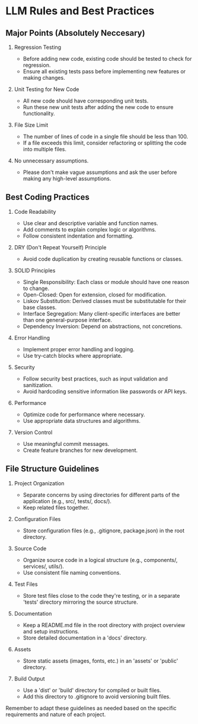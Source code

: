 # LLM Rules and Best Practices

## Major Points (Absolutely Neccesary)

1. Regression Testing
   - Before adding new code, existing code should be tested to check for regression.
   - Ensure all existing tests pass before implementing new features or making changes.

2. Unit Testing for New Code
   - All new code should have corresponding unit tests.
   - Run these new unit tests after adding the new code to ensure functionality.

3. File Size Limit
   - The number of lines of code in a single file should be less than 100.
   - If a file exceeds this limit, consider refactoring or splitting the code into multiple files.

4. No unnecessary assumptions.
   - Please don't make vague assumptions and ask the user before making any high-level assumptions.

## Best Coding Practices

1. Code Readability
   - Use clear and descriptive variable and function names.
   - Add comments to explain complex logic or algorithms.
   - Follow consistent indentation and formatting.

2. DRY (Don't Repeat Yourself) Principle
   - Avoid code duplication by creating reusable functions or classes.

3. SOLID Principles
   - Single Responsibility: Each class or module should have one reason to change.
   - Open-Closed: Open for extension, closed for modification.
   - Liskov Substitution: Derived classes must be substitutable for their base classes.
   - Interface Segregation: Many client-specific interfaces are better than one general-purpose interface.
   - Dependency Inversion: Depend on abstractions, not concretions.

4. Error Handling
   - Implement proper error handling and logging.
   - Use try-catch blocks where appropriate.

5. Security
   - Follow security best practices, such as input validation and sanitization.
   - Avoid hardcoding sensitive information like passwords or API keys.

6. Performance
   - Optimize code for performance where necessary.
   - Use appropriate data structures and algorithms.

7. Version Control
   - Use meaningful commit messages.
   - Create feature branches for new development.

## File Structure Guidelines

1. Project Organization
   - Separate concerns by using directories for different parts of the application (e.g., src/, tests/, docs/).
   - Keep related files together.

2. Configuration Files
   - Store configuration files (e.g., .gitignore, package.json) in the root directory.

3. Source Code
   - Organize source code in a logical structure (e.g., components/, services/, utils/).
   - Use consistent file naming conventions.

4. Test Files
   - Store test files close to the code they're testing, or in a separate 'tests' directory mirroring the source structure.

5. Documentation
   - Keep a README.md file in the root directory with project overview and setup instructions.
   - Store detailed documentation in a 'docs' directory.

6. Assets
   - Store static assets (images, fonts, etc.) in an 'assets' or 'public' directory.

7. Build Output
   - Use a 'dist' or 'build' directory for compiled or built files.
   - Add this directory to .gitignore to avoid versioning built files.

Remember to adapt these guidelines as needed based on the specific requirements and nature of each project.
